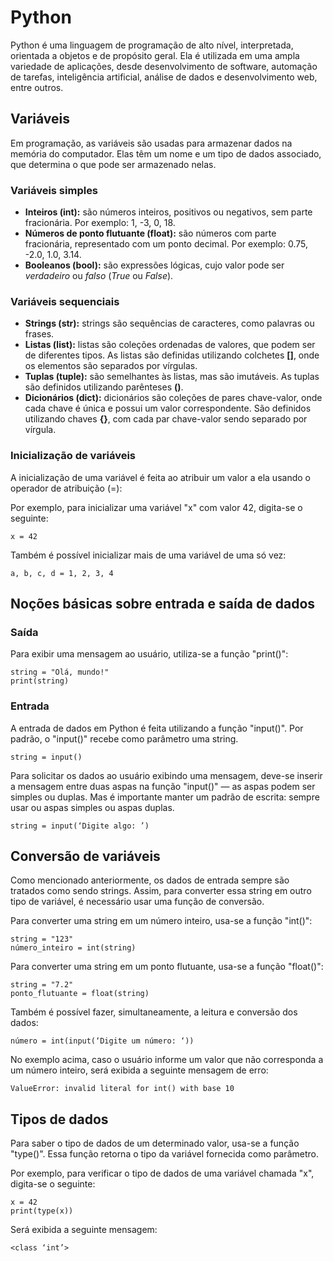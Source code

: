 # **Python**

Python é uma linguagem de programação de alto nível, interpretada, orientada a objetos e de propósito geral. Ela é utilizada em uma ampla variedade de aplicações, desde desenvolvimento de software, automação de tarefas, inteligência artificial, análise de dados e desenvolvimento web, entre outros.

## **Variáveis**

Em programação, as variáveis são usadas para armazenar dados na memória do computador. Elas têm um nome e um tipo de dados associado, que determina o que pode ser armazenado nelas.

### **Variáveis simples**
+ **Inteiros (int):** são números inteiros, positivos ou negativos, sem parte fracionária. Por exemplo: 1, -3, 0, 18.
+ **Números de ponto flutuante (float):** são números com parte fracionária, representado com um ponto decimal. Por exemplo: 0.75, -2.0, 1.0, 3.14.
+ **Booleanos (bool):** são expressões lógicas, cujo valor pode ser *verdadeiro* ou *falso* (*True* ou *False*).

### **Variáveis sequenciais**
+ **Strings (str):** strings são sequências de caracteres, como palavras ou frases.
+ **Listas (list):** listas são coleções ordenadas de valores, que podem ser de diferentes tipos. As listas são definidas utilizando colchetes **[]**, onde os elementos são separados por vírgulas.
+ **Tuplas (tuple):** são semelhantes às listas, mas são imutáveis. As tuplas são definidos utilizando parênteses **()**. 
+ **Dicionários (dict):** dicionários são coleções de pares chave-valor, onde cada chave é única e possui um valor correspondente. São definidos utilizando chaves **{}**, com cada par chave-valor sendo separado por vírgula.

### Inicialização de variáveis

A inicialização de uma variável é feita ao atribuir um valor a ela usando o operador de atribuição (=):

Por exemplo, para inicializar uma variável "x" com valor 42, digita-se o seguinte:

~~~
x = 42
~~~

Também é possível inicializar mais de uma variável de uma só vez:

~~~
a, b, c, d = 1, 2, 3, 4
~~~

## Noções básicas sobre entrada e saída de dados

### Saída

Para exibir uma mensagem ao usuário, utiliza-se a função "print()":

~~~
string = "Olá, mundo!"
print(string)
~~~

### Entrada

A entrada de dados em Python é feita utilizando a função "input()". Por padrão, o "input()" recebe como parâmetro uma string.

~~~
string = input()
~~~

Para solicitar os dados ao usuário exibindo uma mensagem, deve-se inserir a mensagem entre duas aspas na função "input()" — as aspas podem ser simples ou duplas. Mas é importante manter um padrão de escrita: sempre usar ou aspas simples ou aspas duplas.

~~~
string = input(‘Digite algo: ’)
~~~

## Conversão de variáveis

Como mencionado anteriormente, os dados de entrada sempre são tratados como sendo strings. Assim, para converter essa string em outro tipo de variável, é necessário usar uma função de conversão. 

Para converter uma string em um número inteiro, usa-se a função "int()":

~~~
string = "123"
número_inteiro = int(string)
~~~

Para converter uma string em um ponto flutuante, usa-se a função "float()":

~~~
string = "7.2"
ponto_flutuante = float(string)
~~~

Também é possível fazer, simultaneamente, a leitura e conversão dos dados:

~~~
número = int(input(‘Digite um número: ‘))
~~~

No exemplo acima, caso o usuário informe um valor que não corresponda a um número inteiro, será exibida a seguinte mensagem de erro:

~~~
ValueError: invalid literal for int() with base 10
~~~

## Tipos de dados

Para saber o tipo de dados de um determinado valor, usa-se a função "type()". Essa função retorna o tipo da variável fornecida como parâmetro.

Por exemplo, para verificar o tipo de dados de uma variável chamada "x", digita-se o seguinte:

~~~
x = 42
print(type(x))
~~~

Será exibida a seguinte mensagem:

~~~
<class ‘int’>
~~~

